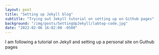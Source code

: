 ```yaml
---
layout: post
title: "Setting up Jekyll blog"
subtitle: "Trying out Jekyll tutorial on setting up on Github pages"
background: "/img/posts/SettingUpJekyll/labtop-code.jpg"
date: "2022-02-06 16:02:00 -0500"
---
```

I am following a tutorial on Jekyll and setting up a personal site on Guthub pages
